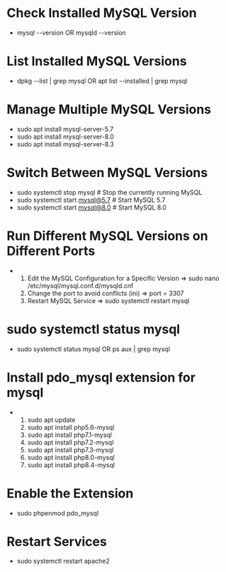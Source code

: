 # Check Installed MySQL Version
- mysql --version    OR    mysqld --version
# List Installed MySQL Versions
- dpkg --list | grep mysql   OR   apt list --installed | grep mysql
# Manage Multiple MySQL Versions
- sudo apt install mysql-server-5.7
- sudo apt install mysql-server-8.0
- sudo apt install mysql-server-8.3
# Switch Between MySQL Versions
- sudo systemctl stop mysql  # Stop the currently running MySQL
- sudo systemctl start mysql@5.7  # Start MySQL 5.7
- sudo systemctl start mysql@8.0  # Start MySQL 8.0
# Run Different MySQL Versions on Different Ports
- 1. Edit the MySQL Configuration for a Specific Version => sudo nano /etc/mysql/mysql.conf.d/mysqld.cnf
  2. Change the port to avoid conflicts (ini) => port = 3307
  3. Restart MySQL Service => sudo systemctl restart mysql
# sudo systemctl status mysql
- sudo systemctl status mysql    OR     ps aux | grep mysql

# Install pdo_mysql extension for mysql
- 1. sudo apt update
  2. sudo apt install php5.6-mysql
  3. sudo apt install php7.1-mysql
  4. sudo apt install php7.2-mysql
  5. sudo apt install php7.3-mysql
  6. sudo apt install php8.0-mysql
  7. sudo apt install php8.4-mysql
# Enable the Extension
- sudo phpenmod pdo_mysql
# Restart Services
- sudo systemctl restart apache2

